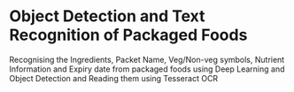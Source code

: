 # Object Detection and Text Recognition of Packaged Foods
Recognising the Ingredients, Packet Name, Veg/Non-veg symbols, Nutrient Information and Expiry date from packaged foods using Deep Learning and Object Detection  and Reading them using Tesseract OCR
